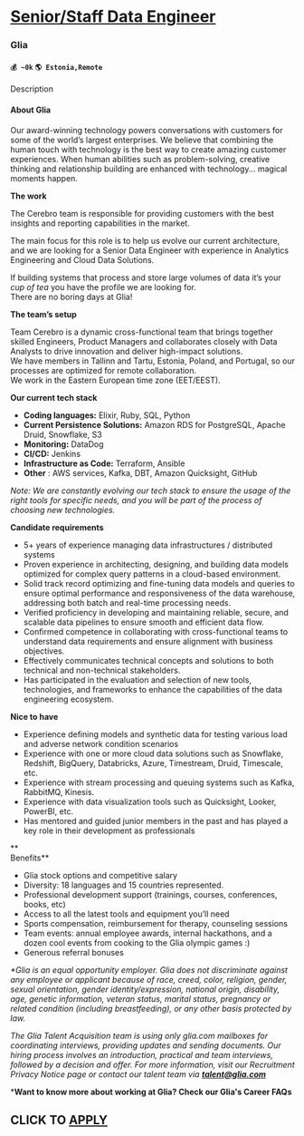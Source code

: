 # [Senior/Staff Data Engineer](https://www.remotewlb.com/apply/senior-staff-data-engineer-43442)  
### Glia  
#### `💰 ~0k` `🌎 Estonia,Remote`  

Description

#### **About Glia**

Our award-winning technology powers conversations with customers for some of the world’s largest enterprises. We believe that combining the human touch with technology is the best way to create amazing customer experiences. When human abilities such as problem-solving, creative thinking and relationship building are enhanced with technology... magical moments happen.  
  

 **The work**

The Cerebro team is responsible for providing customers with the best insights and reporting capabilities in the market.

The main focus for this role is to help us evolve our current architecture, and we are looking for a Senior Data Engineer with experience in Analytics Engineering and Cloud Data Solutions.

If building systems that process and store large volumes of data it’s your _cup of tea_ you have the profile we are looking for.  
There are no boring days at Glia!

**The team’s setup**

Team Cerebro is a dynamic cross-functional team that brings together skilled Engineers, Product Managers and collaborates closely with Data Analysts to drive innovation and deliver high-impact solutions.  
We have members in Tallinn and Tartu, Estonia, Poland, and Portugal, so our processes are optimized for remote collaboration.  
We work in the Eastern European time zone (EET/EEST).  
  
 **Our current tech stack**

  * **Coding languages:** Elixir, Ruby, SQL, Python
  * **Current Persistence Solutions:** Amazon RDS for PostgreSQL, Apache Druid, Snowflake, S3
  * **Monitoring:** DataDog
  * **CI/CD:** Jenkins
  * **Infrastructure as Code:** Terraform, Ansible
  * **Other** : AWS services, Kafka, DBT, Amazon Quicksight, GitHub

_Note: We are constantly evolving our tech stack to ensure the usage of the right tools for specific needs, and you will be part of the process of choosing new technologies._

**Candidate requirements**

  * 5+ years of experience managing data infrastructures / distributed systems
  * Proven experience in architecting, designing, and building data models optimized for complex query patterns in a cloud-based environment.
  * Solid track record optimizing and fine-tuning data models and queries to ensure optimal performance and responsiveness of the data warehouse, addressing both batch and real-time processing needs.
  * Verified proficiency in developing and maintaining reliable, secure, and scalable data pipelines to ensure smooth and efficient data flow.
  * Confirmed competence in collaborating with cross-functional teams to understand data requirements and ensure alignment with business objectives. 
  * Effectively communicates technical concepts and solutions to both technical and non-technical stakeholders.
  * Has participated in the evaluation and selection of new tools, technologies, and frameworks to enhance the capabilities of the data engineering ecosystem.

**Nice to have**

  * Experience defining models and synthetic data for testing various load and adverse network condition scenarios
  * Experience with one or more cloud data solutions such as Snowflake, Redshift, BigQuery, Databricks, Azure, Timestream, Druid, Timescale, etc.
  * Experience with stream processing and queuing systems such as Kafka, RabbitMQ, Kinesis.
  * Experience with data visualization tools such as Quicksight, Looker, PowerBI, etc.
  * Has mentored and guided junior members in the past and has played a key role in their development as professionals

**  
Benefits**

  * Glia stock options and competitive salary
  * Diversity: 18 languages and 15 countries represented.
  * Professional development support (trainings, courses, conferences, books, etc)
  * Access to all the latest tools and equipment you’ll need 
  * Sports compensation, reimbursement for therapy, counseling sessions
  * Team events: annual employee awards, internal hackathons, and a dozen cool events from cooking to the Glia olympic games :)
  * Generous referral bonuses   

_*Glia is an equal opportunity employer. Glia does not discriminate against any employee or applicant because of race, creed, color, religion, gender, sexual orientation, gender identity/expression, national origin, disability, age, genetic information, veteran status, marital status, pregnancy or related condition (including breastfeeding), or any other basis protected by law._

_The Glia Talent Acquisition team is using only glia.com mailboxes for coordinating interviews, providing updates and sending documents. Our hiring process involves an introduction, practical and team interviews, followed by a decision and offer. For more information, visit our Recruitment Privacy Notice page or contact our talent team via **talent@glia.com**_

***Want to know more about working at Glia? Check our Glia's Career FAQs**

  
## CLICK TO [APPLY](https://www.remotewlb.com/apply/senior-staff-data-engineer-43442)

